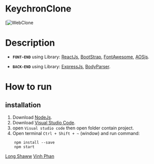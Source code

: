 # KeychronClone

[![WebClone]()

# Description 

- **`FONT-END`** using Library: [ReactJs](https://reactjs.org/), [BootStrap](https://getbootstrap.com/), [FontAwesome](https://fontawesome.com/), [AOSjs](https://michalsnik.github.io/aos/).

- **`BACK-END`** using Library: [ExpressJs](https://expressjs.com/), [BodyParser](https://www.npmjs.com/package/body-parser).

# How to run
## installation
 1. Download [NodeJs](https://nodejs.org/en/download/).
 2. Download [Visual Studio Code](https://code.visualstudio.com/download).
 3. open `Visual studio code` then open folder contain project.
 4. Open terminal `Ctrl + Shift + ~` (window) and run command:
 ```base
     npm install --save
     npm start
 ```

[Long Shaww](https://www.facebook.com/long.shaww/)
[Vinh Phan](https://www.facebook.com/id.24.10.2001.788)